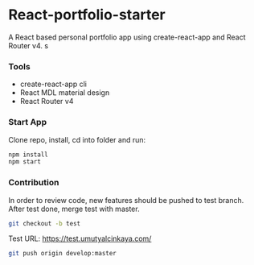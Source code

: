 # React-portfolio-starter

A React based personal portfolio app using create-react-app and React Router v4.
s
### Tools
* create-react-app cli
* React MDL material design
* React Router v4

### Start App
Clone repo, install, cd into folder and run:
```Bash
npm install
npm start
```
### Contribution
In order to review code, new features should be pushed to test branch.
After test done, merge test with master.

```Bash
git checkout -b test
```

Test URL: https://test.umutyalcinkaya.com/

```Bash
git push origin develop:master
```
